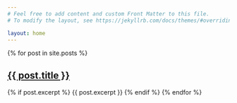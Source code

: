 ```yaml
---
# Feel free to add content and custom Front Matter to this file.
# To modify the layout, see https://jekyllrb.com/docs/themes/#overriding-theme-defaults

layout: home
---
```


{% for post in site.posts %}
<h2><a href="{{ post.url }}">{{ post.title }}</a></h2>
{% if post.excerpt %}
{{ post.excerpt }}
{% endif %}
{% endfor %}
